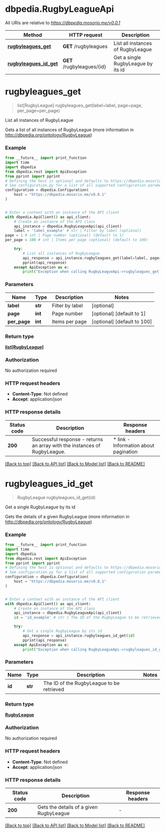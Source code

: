 # dbpedia.RugbyLeagueApi

All URIs are relative to *https://dbpedia.mosorio.me/v0.0.1*

Method | HTTP request | Description
------------- | ------------- | -------------
[**rugbyleagues_get**](RugbyLeagueApi.md#rugbyleagues_get) | **GET** /rugbyleagues | List all instances of RugbyLeague
[**rugbyleagues_id_get**](RugbyLeagueApi.md#rugbyleagues_id_get) | **GET** /rugbyleagues/{id} | Get a single RugbyLeague by its id


# **rugbyleagues_get**
> list[RugbyLeague] rugbyleagues_get(label=label, page=page, per_page=per_page)

List all instances of RugbyLeague

Gets a list of all instances of RugbyLeague (more information in http://dbpedia.org/ontology/RugbyLeague)

### Example

```python
from __future__ import print_function
import time
import dbpedia
from dbpedia.rest import ApiException
from pprint import pprint
# Defining the host is optional and defaults to https://dbpedia.mosorio.me/v0.0.1
# See configuration.py for a list of all supported configuration parameters.
configuration = dbpedia.Configuration(
    host = "https://dbpedia.mosorio.me/v0.0.1"
)


# Enter a context with an instance of the API client
with dbpedia.ApiClient() as api_client:
    # Create an instance of the API class
    api_instance = dbpedia.RugbyLeagueApi(api_client)
    label = 'label_example' # str | Filter by label (optional)
page = 1 # int | Page number (optional) (default to 1)
per_page = 100 # int | Items per page (optional) (default to 100)

    try:
        # List all instances of RugbyLeague
        api_response = api_instance.rugbyleagues_get(label=label, page=page, per_page=per_page)
        pprint(api_response)
    except ApiException as e:
        print("Exception when calling RugbyLeagueApi->rugbyleagues_get: %s\n" % e)
```

### Parameters

Name | Type | Description  | Notes
------------- | ------------- | ------------- | -------------
 **label** | **str**| Filter by label | [optional] 
 **page** | **int**| Page number | [optional] [default to 1]
 **per_page** | **int**| Items per page | [optional] [default to 100]

### Return type

[**list[RugbyLeague]**](RugbyLeague.md)

### Authorization

No authorization required

### HTTP request headers

 - **Content-Type**: Not defined
 - **Accept**: application/json

### HTTP response details
| Status code | Description | Response headers |
|-------------|-------------|------------------|
**200** | Successful response - returns an array with the instances of RugbyLeague. |  * link - Information about pagination <br>  |

[[Back to top]](#) [[Back to API list]](../README.md#documentation-for-api-endpoints) [[Back to Model list]](../README.md#documentation-for-models) [[Back to README]](../README.md)

# **rugbyleagues_id_get**
> RugbyLeague rugbyleagues_id_get(id)

Get a single RugbyLeague by its id

Gets the details of a given RugbyLeague (more information in http://dbpedia.org/ontology/RugbyLeague)

### Example

```python
from __future__ import print_function
import time
import dbpedia
from dbpedia.rest import ApiException
from pprint import pprint
# Defining the host is optional and defaults to https://dbpedia.mosorio.me/v0.0.1
# See configuration.py for a list of all supported configuration parameters.
configuration = dbpedia.Configuration(
    host = "https://dbpedia.mosorio.me/v0.0.1"
)


# Enter a context with an instance of the API client
with dbpedia.ApiClient() as api_client:
    # Create an instance of the API class
    api_instance = dbpedia.RugbyLeagueApi(api_client)
    id = 'id_example' # str | The ID of the RugbyLeague to be retrieved

    try:
        # Get a single RugbyLeague by its id
        api_response = api_instance.rugbyleagues_id_get(id)
        pprint(api_response)
    except ApiException as e:
        print("Exception when calling RugbyLeagueApi->rugbyleagues_id_get: %s\n" % e)
```

### Parameters

Name | Type | Description  | Notes
------------- | ------------- | ------------- | -------------
 **id** | **str**| The ID of the RugbyLeague to be retrieved | 

### Return type

[**RugbyLeague**](RugbyLeague.md)

### Authorization

No authorization required

### HTTP request headers

 - **Content-Type**: Not defined
 - **Accept**: application/json

### HTTP response details
| Status code | Description | Response headers |
|-------------|-------------|------------------|
**200** | Gets the details of a given RugbyLeague |  -  |

[[Back to top]](#) [[Back to API list]](../README.md#documentation-for-api-endpoints) [[Back to Model list]](../README.md#documentation-for-models) [[Back to README]](../README.md)

